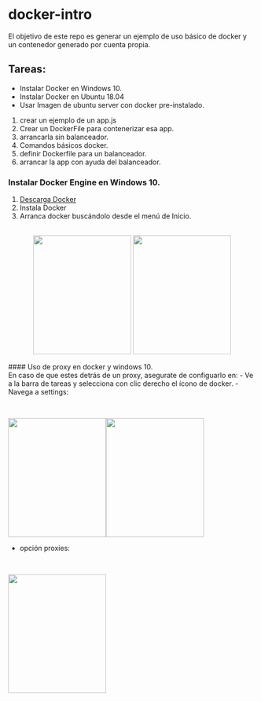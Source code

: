 # docker-intro
El objetivo de este repo es generar un ejemplo de uso básico de docker y un contenedor generado por cuenta propia. 
## Tareas: 
* Instalar Docker en Windows 10. 
* Instalar Docker en Ubuntu 18.04
* Usar Imagen de ubuntu server con docker pre-instalado. 
1. crear un ejemplo de un app.js 
2. Crear un DockerFile para contenerizar esa app.
3. arrancarla sin balanceador. 
4. Comandos básicos docker. 
5. definir Dockerfile para un balanceador. 
6. arrancar la app con ayuda del balanceador.
### Instalar Docker Engine en Windows 10.
1. [Descarga Docker](https://download.docker.com/win/stable/Docker%20for%20Windows%20Installer.exe)
2. Instala Docker
3. Arranca docker buscándolo desde el menú de Inicio.
<center><p><br><img src="https://docs.docker.com/docker-for-windows/images/docker-app-search.png" width="199px" height="242px" float="left">
<img src="https://docs.docker.com/docker-for-windows/images/docker-app-welcome.png" width="199px" height="242px" float="right"></p></center>
#### Uso de proxy en docker y windows 10. 
<br>En caso de que estes detrás de un proxy, asegurate de configuarlo en: 
- Ve a la barra de tareas y selecciona con clic derecho el ícono de docker. 
- Navega a settings: 

<br><p><img src="https://docs.docker.com/docker-for-windows/images/whale-icon-systray-hidden.png" width="199px" height="242px" float="left"><img src="https://docs.docker.com/docker-for-windows/images/docker-menu-settings.png" width="199px" height="242px" float="right"></p>

- opción proxies: 

<br><p><img src="https://docs.docker.com/docker-for-windows/images/settings-proxies.png" width="199px" height="242px" float="left"></p>
